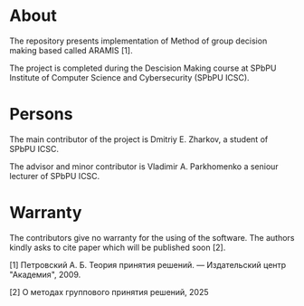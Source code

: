 # About

The repository presents implementation of Method of group decision making based called ARAMIS [1].

The project is completed during the Descision Making course at SPbPU Institute of Computer Science and Cybersecurity (SPbPU ICSC).

# Persons
The main contributor of the project is Dmitriy E. Zharkov, a student of SPbPU ICSC.

The advisor and minor contributor is Vladimir A. Parkhomenko a seniour lecturer of SPbPU ICSC.



# Warranty
The contributors give no warranty for the using of the software. The authors kindly asks to cite paper which will be published soon [2].


[1] Петровский A. Б. Теория принятия решений. — Издательский центр "Академия", 2009.

[2] О методах группового принятия решений, 2025
